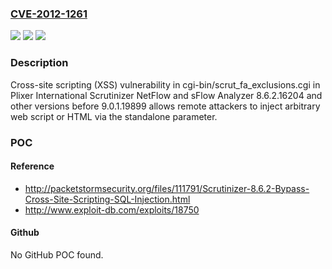 ### [CVE-2012-1261](https://cve.mitre.org/cgi-bin/cvename.cgi?name=CVE-2012-1261)
![](https://img.shields.io/static/v1?label=Product&message=n%2Fa&color=blue)
![](https://img.shields.io/static/v1?label=Version&message=n%2Fa&color=blue)
![](https://img.shields.io/static/v1?label=Vulnerability&message=n%2Fa&color=brighgreen)

### Description

Cross-site scripting (XSS) vulnerability in cgi-bin/scrut_fa_exclusions.cgi in Plixer International Scrutinizer NetFlow and sFlow Analyzer 8.6.2.16204 and other versions before 9.0.1.19899 allows remote attackers to inject arbitrary web script or HTML via the standalone parameter.

### POC

#### Reference
- http://packetstormsecurity.org/files/111791/Scrutinizer-8.6.2-Bypass-Cross-Site-Scripting-SQL-Injection.html
- http://www.exploit-db.com/exploits/18750

#### Github
No GitHub POC found.

